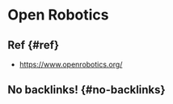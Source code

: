 # Open Robotics


## Ref {#ref}

-   <https://www.openrobotics.org/>


## No backlinks! {#no-backlinks}

